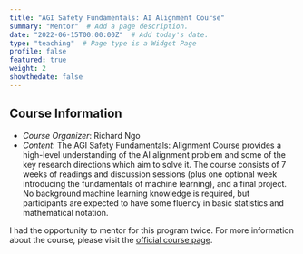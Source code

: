 ```yaml
---
title: "AGI Safety Fundamentals: AI Alignment Course"
summary: "Mentor"  # Add a page description.
date: "2022-06-15T00:00:00Z"  # Add today's date.
type: "teaching"  # Page type is a Widget Page
profile: false
featured: true
weight: 2
showthedate: false
---
```


## Course Information

* *Course Organizer*: Richard Ngo
* *Content*: The AGI Safety Fundamentals: Alignment Course provides a high-level understanding of the AI alignment problem and some of the key research directions which aim to solve it. The course consists of 7 weeks of readings and discussion sessions (plus one optional week introducing the fundamentals of machine learning), and a final project. No background machine learning knowledge is required, but participants are expected to have some fluency in basic statistics and mathematical notation.

I had the opportunity to mentor for this program twice. For more information about the course, please visit the [official course page](https://www.agisafetyfundamentals.com/ai-alignment-curriculum).
